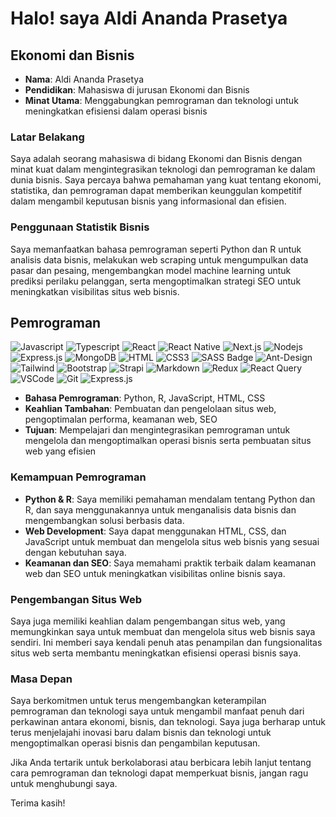 # Halo! saya Aldi Ananda Prasetya

## Ekonomi dan Bisnis
- **Nama**: Aldi Ananda Prasetya
- **Pendidikan**: Mahasiswa di jurusan Ekonomi dan Bisnis
- **Minat Utama**: Menggabungkan pemrograman dan teknologi untuk meningkatkan efisiensi dalam operasi bisnis

### Latar Belakang
Saya adalah seorang mahasiswa di bidang Ekonomi dan Bisnis dengan minat kuat dalam mengintegrasikan teknologi dan pemrograman ke dalam dunia bisnis. Saya percaya bahwa pemahaman yang kuat tentang ekonomi, statistika, dan pemrograman dapat memberikan keunggulan kompetitif dalam mengambil keputusan bisnis yang informasional dan efisien.

### Penggunaan Statistik Bisnis
Saya memanfaatkan bahasa pemrograman seperti Python dan R untuk analisis data bisnis, melakukan web scraping untuk mengumpulkan data pasar dan pesaing, mengembangkan model machine learning untuk prediksi perilaku pelanggan, serta mengoptimalkan strategi SEO untuk meningkatkan visibilitas situs web bisnis.

## Pemrograman
![Javascript](https://img.shields.io/badge/Javascript-F0DB4F?style=for-the-badge&labelColor=black&logo=javascript&logoColor=F0DB4F)
![Typescript](https://img.shields.io/badge/Typescript-007acc?style=for-the-badge&labelColor=black&logo=typescript&logoColor=007acc)
![React](https://img.shields.io/badge/-React-61DBFB?style=for-the-badge&labelColor=black&logo=react&logoColor=61DBFB)
![React Native](https://img.shields.io/badge/React_Native-20232A?style=for-the-badge&logo=react&logoColor=61DAFB)
![Next.js](https://img.shields.io/badge/next.js-000000?style=for-the-badge&logo=nextdotjs&logoColor=white)
![Nodejs](https://img.shields.io/badge/Nodejs-3C873A?style=for-the-badge&labelColor=black&logo=node.js&logoColor=3C873A)
![Express.js](https://img.shields.io/badge/Express.js-000000?style=for-the-badge&logo=express&logoColor=white)
![MongoDB](https://img.shields.io/badge/MongoDB-4EA94B?style=for-the-badge&logo=mongodb&logoColor=white)
![HTML](https://img.shields.io/badge/HTML5-E34F26?style=for-the-badge&logo=html5&logoColor=white)
![CSS3](https://img.shields.io/badge/CSS3-1572B6?style=for-the-badge&logo=css3&logoColor=white)
![SASS Badge](https://img.shields.io/badge/Sass-CC6699?style=for-the-badge&logo=sass&logoColor=white)
![Ant-Design](https://img.shields.io/badge/AntDesign-0170FE?style=for-the-badge&logo=antdesign&logoColor=white)
![Tailwind](https://img.shields.io/badge/Tailwind_CSS-092749?style=for-the-badge&logo=tailwindcss&logoColor=06B6D4&labelColor=000000)
![Bootstrap](https://img.shields.io/badge/Bootstrap-563D7C?style=for-the-badge&logo=bootstrap&logoColor=white)
![Strapi](https://img.shields.io/badge/strapi-2E7EEA?style=for-the-badge&logo=strapi&logoColor=white)
![Markdown](https://img.shields.io/badge/Markdown-000000?style=for-the-badge&logo=markdown&logoColor=white)
![Redux](https://img.shields.io/badge/Redux-593D88?style=for-the-badge&logo=redux&logoColor=white)
![React Query](https://img.shields.io/badge/-React_Query-FF4154?style=for-the-badge&logo=react%20query&logoColor=white)
![VSCode](https://img.shields.io/badge/Visual_Studio-0078d7?style=for-the-badge&logo=visual%20studio&logoColor=white)
![Git](https://img.shields.io/badge/Git-F05032?style=for-the-badge&logo=git&logoColor=white)
![Express.js](https://img.shields.io/badge/Express.js-000000?style=for-the-badge&logo=express&logoColor=white)
- **Bahasa Pemrograman**: Python, R, JavaScript, HTML, CSS
- **Keahlian Tambahan**: Pembuatan dan pengelolaan situs web, pengoptimalan performa, keamanan web, SEO
- **Tujuan**: Mempelajari dan mengintegrasikan pemrograman untuk mengelola dan mengoptimalkan operasi bisnis serta pembuatan situs web yang efisien

### Kemampuan Pemrograman
- **Python & R**: Saya memiliki pemahaman mendalam tentang Python dan R, dan saya menggunakannya untuk menganalisis data bisnis dan mengembangkan solusi berbasis data.
- **Web Development**: Saya dapat menggunakan HTML, CSS, dan JavaScript untuk membuat dan mengelola situs web bisnis yang sesuai dengan kebutuhan saya.
- **Keamanan dan SEO**: Saya memahami praktik terbaik dalam keamanan web dan SEO untuk meningkatkan visibilitas online bisnis saya.

### Pengembangan Situs Web
Saya juga memiliki keahlian dalam pengembangan situs web, yang memungkinkan saya untuk membuat dan mengelola situs web bisnis saya sendiri. Ini memberi saya kendali penuh atas penampilan dan fungsionalitas situs web serta membantu meningkatkan efisiensi operasi bisnis saya.

### Masa Depan
Saya berkomitmen untuk terus mengembangkan keterampilan pemrograman dan teknologi saya untuk mengambil manfaat penuh dari perkawinan antara ekonomi, bisnis, dan teknologi. Saya juga berharap untuk terus menjelajahi inovasi baru dalam bisnis dan teknologi untuk mengoptimalkan operasi bisnis dan pengambilan keputusan.

Jika Anda tertarik untuk berkolaborasi atau berbicara lebih lanjut tentang cara pemrograman dan teknologi dapat memperkuat bisnis, jangan ragu untuk menghubungi saya.

Terima kasih!
